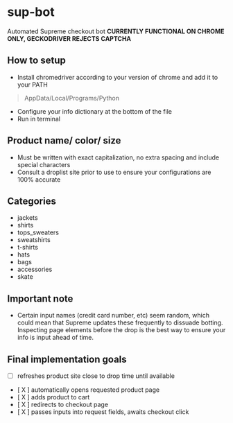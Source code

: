 # sup-bot
Automated Supreme checkout bot
**CURRENTLY FUNCTIONAL ON CHROME ONLY, GECKODRIVER REJECTS CAPTCHA**

## How to setup
* Install chromedriver according to your version of chrome and add it to your PATH
> AppData/Local/Programs/Python
* Configure your info dictionary at the bottom of the file
* Run in terminal

## Product name/ color/ size
* Must be written with exact capitalization, no extra spacing and include special characters
* Consult a droplist site prior to use to ensure your configurations are 100% accurate

## Categories
* jackets
* shirts
* tops_sweaters
* sweatshirts
* t-shirts
* hats
* bags
* accessories
* skate

## Important note
* Certain input names (credit card number, etc) seem random, which could mean that Supreme updates these frequently to dissuade botting. Inspecting page elements before the drop is the best way to ensure your info is input ahead of time.

## Final implementation goals
- [ ] refreshes product site close to drop time until available
- [ X ] automatically opens requested product page
- [ X ] adds product to cart
- [ X ] redirects to checkout page
- [ X ] passes inputs into request fields, awaits checkout click
